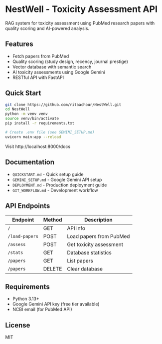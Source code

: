 # NestWell - Toxicity Assessment API

RAG system for toxicity assessment using PubMed research papers with quality scoring and AI-powered analysis.

## Features

- Fetch papers from PubMed
- Quality scoring (study design, recency, journal prestige)
- Vector database with semantic search
- AI toxicity assessments using Google Gemini
- RESTful API with FastAPI

## Quick Start

```bash
git clone https://github.com/ritaachour/NestWell.git
cd NestWell
python -m venv venv
source venv/bin/activate
pip install -r requirements.txt

# Create .env file (see GEMINI_SETUP.md)
uvicorn main:app --reload
```

Visit http://localhost:8000/docs

## Documentation

- `QUICKSTART.md` - Quick setup guide
- `GEMINI_SETUP.md` - Google Gemini API setup
- `DEPLOYMENT.md` - Production deployment guide
- `GIT_WORKFLOW.md` - Development workflow

## API Endpoints

| Endpoint | Method | Description |
|----------|--------|-------------|
| `/` | GET | API info |
| `/load-papers` | POST | Load papers from PubMed |
| `/assess` | POST | Get toxicity assessment |
| `/stats` | GET | Database statistics |
| `/papers` | GET | List papers |
| `/papers` | DELETE | Clear database |

## Requirements

- Python 3.13+
- Google Gemini API key (free tier available)
- NCBI email (for PubMed API)

## License

MIT
